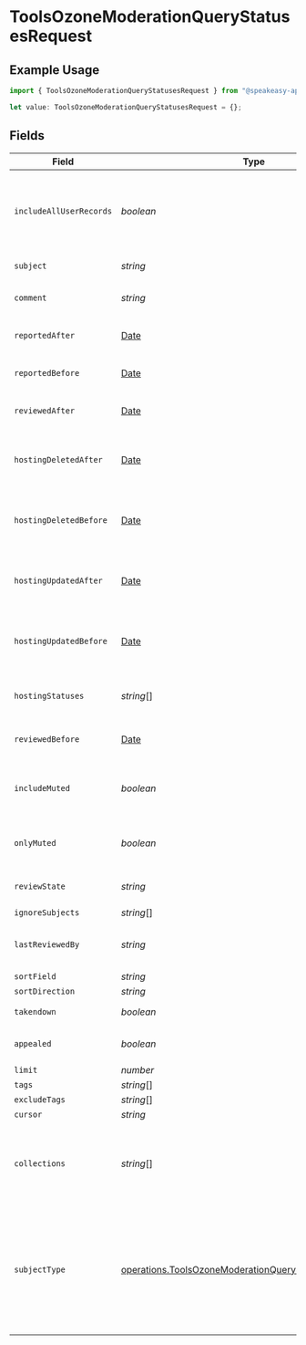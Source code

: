 # ToolsOzoneModerationQueryStatusesRequest

## Example Usage

```typescript
import { ToolsOzoneModerationQueryStatusesRequest } from "@speakeasy-api/bluesky/models/operations";

let value: ToolsOzoneModerationQueryStatusesRequest = {};
```

## Fields

| Field                                                                                                                                                                                                                         | Type                                                                                                                                                                                                                          | Required                                                                                                                                                                                                                      | Description                                                                                                                                                                                                                   |
| ----------------------------------------------------------------------------------------------------------------------------------------------------------------------------------------------------------------------------- | ----------------------------------------------------------------------------------------------------------------------------------------------------------------------------------------------------------------------------- | ----------------------------------------------------------------------------------------------------------------------------------------------------------------------------------------------------------------------------- | ----------------------------------------------------------------------------------------------------------------------------------------------------------------------------------------------------------------------------- |
| `includeAllUserRecords`                                                                                                                                                                                                       | *boolean*                                                                                                                                                                                                                     | :heavy_minus_sign:                                                                                                                                                                                                            | All subjects, or subjects from given 'collections' param, belonging to the account specified in the 'subject' param will be returned.                                                                                         |
| `subject`                                                                                                                                                                                                                     | *string*                                                                                                                                                                                                                      | :heavy_minus_sign:                                                                                                                                                                                                            | The subject to get the status for.                                                                                                                                                                                            |
| `comment`                                                                                                                                                                                                                     | *string*                                                                                                                                                                                                                      | :heavy_minus_sign:                                                                                                                                                                                                            | Search subjects by keyword from comments                                                                                                                                                                                      |
| `reportedAfter`                                                                                                                                                                                                               | [Date](https://developer.mozilla.org/en-US/docs/Web/JavaScript/Reference/Global_Objects/Date)                                                                                                                                 | :heavy_minus_sign:                                                                                                                                                                                                            | Search subjects reported after a given timestamp                                                                                                                                                                              |
| `reportedBefore`                                                                                                                                                                                                              | [Date](https://developer.mozilla.org/en-US/docs/Web/JavaScript/Reference/Global_Objects/Date)                                                                                                                                 | :heavy_minus_sign:                                                                                                                                                                                                            | Search subjects reported before a given timestamp                                                                                                                                                                             |
| `reviewedAfter`                                                                                                                                                                                                               | [Date](https://developer.mozilla.org/en-US/docs/Web/JavaScript/Reference/Global_Objects/Date)                                                                                                                                 | :heavy_minus_sign:                                                                                                                                                                                                            | Search subjects reviewed after a given timestamp                                                                                                                                                                              |
| `hostingDeletedAfter`                                                                                                                                                                                                         | [Date](https://developer.mozilla.org/en-US/docs/Web/JavaScript/Reference/Global_Objects/Date)                                                                                                                                 | :heavy_minus_sign:                                                                                                                                                                                                            | Search subjects where the associated record/account was deleted after a given timestamp                                                                                                                                       |
| `hostingDeletedBefore`                                                                                                                                                                                                        | [Date](https://developer.mozilla.org/en-US/docs/Web/JavaScript/Reference/Global_Objects/Date)                                                                                                                                 | :heavy_minus_sign:                                                                                                                                                                                                            | Search subjects where the associated record/account was deleted before a given timestamp                                                                                                                                      |
| `hostingUpdatedAfter`                                                                                                                                                                                                         | [Date](https://developer.mozilla.org/en-US/docs/Web/JavaScript/Reference/Global_Objects/Date)                                                                                                                                 | :heavy_minus_sign:                                                                                                                                                                                                            | Search subjects where the associated record/account was updated after a given timestamp                                                                                                                                       |
| `hostingUpdatedBefore`                                                                                                                                                                                                        | [Date](https://developer.mozilla.org/en-US/docs/Web/JavaScript/Reference/Global_Objects/Date)                                                                                                                                 | :heavy_minus_sign:                                                                                                                                                                                                            | Search subjects where the associated record/account was updated before a given timestamp                                                                                                                                      |
| `hostingStatuses`                                                                                                                                                                                                             | *string*[]                                                                                                                                                                                                                    | :heavy_minus_sign:                                                                                                                                                                                                            | Search subjects by the status of the associated record/account                                                                                                                                                                |
| `reviewedBefore`                                                                                                                                                                                                              | [Date](https://developer.mozilla.org/en-US/docs/Web/JavaScript/Reference/Global_Objects/Date)                                                                                                                                 | :heavy_minus_sign:                                                                                                                                                                                                            | Search subjects reviewed before a given timestamp                                                                                                                                                                             |
| `includeMuted`                                                                                                                                                                                                                | *boolean*                                                                                                                                                                                                                     | :heavy_minus_sign:                                                                                                                                                                                                            | By default, we don't include muted subjects in the results. Set this to true to include them.                                                                                                                                 |
| `onlyMuted`                                                                                                                                                                                                                   | *boolean*                                                                                                                                                                                                                     | :heavy_minus_sign:                                                                                                                                                                                                            | When set to true, only muted subjects and reporters will be returned.                                                                                                                                                         |
| `reviewState`                                                                                                                                                                                                                 | *string*                                                                                                                                                                                                                      | :heavy_minus_sign:                                                                                                                                                                                                            | Specify when fetching subjects in a certain state                                                                                                                                                                             |
| `ignoreSubjects`                                                                                                                                                                                                              | *string*[]                                                                                                                                                                                                                    | :heavy_minus_sign:                                                                                                                                                                                                            | N/A                                                                                                                                                                                                                           |
| `lastReviewedBy`                                                                                                                                                                                                              | *string*                                                                                                                                                                                                                      | :heavy_minus_sign:                                                                                                                                                                                                            | Get all subject statuses that were reviewed by a specific moderator                                                                                                                                                           |
| `sortField`                                                                                                                                                                                                                   | *string*                                                                                                                                                                                                                      | :heavy_minus_sign:                                                                                                                                                                                                            | N/A                                                                                                                                                                                                                           |
| `sortDirection`                                                                                                                                                                                                               | *string*                                                                                                                                                                                                                      | :heavy_minus_sign:                                                                                                                                                                                                            | N/A                                                                                                                                                                                                                           |
| `takendown`                                                                                                                                                                                                                   | *boolean*                                                                                                                                                                                                                     | :heavy_minus_sign:                                                                                                                                                                                                            | Get subjects that were taken down                                                                                                                                                                                             |
| `appealed`                                                                                                                                                                                                                    | *boolean*                                                                                                                                                                                                                     | :heavy_minus_sign:                                                                                                                                                                                                            | Get subjects in unresolved appealed status                                                                                                                                                                                    |
| `limit`                                                                                                                                                                                                                       | *number*                                                                                                                                                                                                                      | :heavy_minus_sign:                                                                                                                                                                                                            | N/A                                                                                                                                                                                                                           |
| `tags`                                                                                                                                                                                                                        | *string*[]                                                                                                                                                                                                                    | :heavy_minus_sign:                                                                                                                                                                                                            | N/A                                                                                                                                                                                                                           |
| `excludeTags`                                                                                                                                                                                                                 | *string*[]                                                                                                                                                                                                                    | :heavy_minus_sign:                                                                                                                                                                                                            | N/A                                                                                                                                                                                                                           |
| `cursor`                                                                                                                                                                                                                      | *string*                                                                                                                                                                                                                      | :heavy_minus_sign:                                                                                                                                                                                                            | N/A                                                                                                                                                                                                                           |
| `collections`                                                                                                                                                                                                                 | *string*[]                                                                                                                                                                                                                    | :heavy_minus_sign:                                                                                                                                                                                                            | If specified, subjects belonging to the given collections will be returned. When subjectType is set to 'account', this will be ignored.                                                                                       |
| `subjectType`                                                                                                                                                                                                                 | [operations.ToolsOzoneModerationQueryStatusesSubjectType](../../models/operations/toolsozonemoderationquerystatusessubjecttype.md)                                                                                            | :heavy_minus_sign:                                                                                                                                                                                                            | If specified, subjects of the given type (account or record) will be returned. When this is set to 'account' the 'collections' parameter will be ignored. When includeAllUserRecords or subject is set, this will be ignored. |
